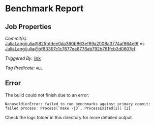 # Benchmark Report

## Job Properties

*Commit(s):* [JuliaLang/julia@825bfdee0da380b863ef69a2008a3774af664e9f](https://github.com/JuliaLang/julia/commit/825bfdee0da380b863ef69a2008a3774af664e9f) vs [JuliaLang/julia@bf83397c1c7677ea8776ab792b761fcb3d0607ef](https://github.com/JuliaLang/julia/commit/bf83397c1c7677ea8776ab792b761fcb3d0607ef)

*Triggered By:* [link](https://github.com/JuliaLang/julia/pull/22684)

*Tag Predicate:* `ALL`

## Error

The build could not finish due to an error:

```
NanosoldierError: failed to run benchmarks against primary commit: failed process: Process(`make -j3`, ProcessExited(2)) [2]
```

Check the logs folder in this directory for more detailed output.

